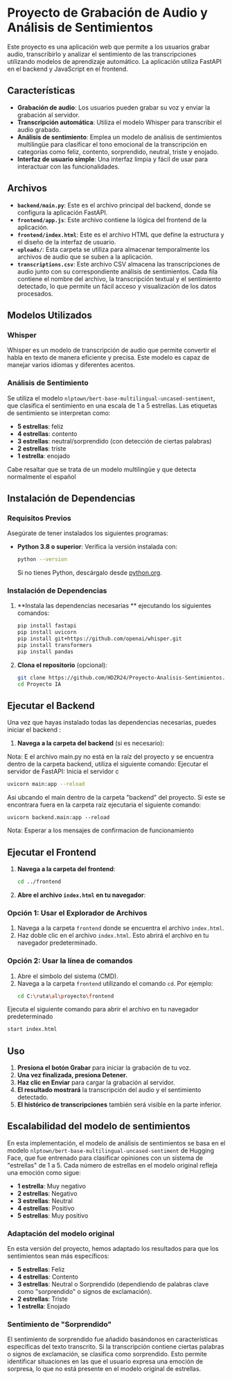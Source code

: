 # Proyecto de Grabación de Audio y Análisis de Sentimientos

Este proyecto es una aplicación web que permite a los usuarios grabar audio, transcribirlo y analizar el sentimiento de las transcripciones utilizando modelos de aprendizaje automático. La aplicación utiliza FastAPI en el backend y JavaScript en el frontend.

## Características

- **Grabación de audio**: Los usuarios pueden grabar su voz y enviar la grabación al servidor.
- **Transcripción automática**: Utiliza el modelo Whisper para transcribir el audio grabado.
- **Análisis de sentimiento**: Emplea un modelo de análisis de sentimientos multilingüe para clasificar el tono emocional de la transcripción en categorías como feliz, contento, sorprendido, neutral, triste y enojado.
- **Interfaz de usuario simple**: Una interfaz limpia y fácil de usar para interactuar con las funcionalidades.


## Archivos
- **`backend/main.py`**: Este es el archivo principal del backend, donde se configura la aplicación FastAPI. 
- **`frontend/app.js`**: Este archivo contiene la lógica del frontend de la aplicación. 
- **`frontend/index.html`**: Este es el archivo HTML que define la estructura y el diseño de la interfaz de usuario.
- **`uploads/`**: Esta carpeta se utiliza para almacenar temporalmente los archivos de audio que se suben a la aplicación. 
- **`transcriptions.csv`**: Este archivo CSV almacena las transcripciones de audio junto con su correspondiente análisis de sentimientos. Cada fila contiene el nombre del archivo, la transcripción textual y el sentimiento detectado, lo que permite un fácil acceso y visualización de los datos procesados.


## Modelos Utilizados

### Whisper
Whisper es un modelo de transcripción de audio que permite convertir el habla en texto de manera eficiente y precisa. Este modelo es capaz de manejar varios idiomas y diferentes acentos.

### Análisis de Sentimiento
Se utiliza el modelo `nlptown/bert-base-multilingual-uncased-sentiment`, que clasifica el sentimiento en una escala de 1 a 5 estrellas. Las etiquetas de sentimiento se interpretan como:

- **5 estrellas**: feliz
- **4 estrellas**: contento
- **3 estrellas**: neutral/sorprendido (con detección de ciertas palabras)
- **2 estrellas**: triste
- **1 estrella**: enojado

Cabe resaltar que se trata de un modelo multilingüe y que detecta normalmente el español
## Instalación de Dependencias

### Requisitos Previos

Asegúrate de tener instalados los siguientes programas:

- **Python 3.8 o superior**: Verifica la versión instalada con:

    ```bash
    python --version
    ```

    Si no tienes Python, descárgalo desde [python.org](https://www.python.org/downloads/).

### Instalación de Dependencias

1. **Instala las dependencias necesarias ** ejecutando los siguientes comandos:

    ```bash
    pip install fastapi
    pip install uvicorn
    pip install git+https://github.com/openai/whisper.git
    pip install transformers
    pip install pandas
    ```

2. **Clona el repositorio** (opcional):

    ```bash
    git clone https://github.com/HDZR24/Proyecto-Analisis-Sentimientos.git
    cd Proyecto IA
    ```

## Ejecutar el Backend

Una vez que hayas instalado todas las dependencias necesarias, puedes iniciar el backend :


1. **Navega a la carpeta del backend** (si es necesario):


Nota: E el archivo main.py no está en la raíz del proyecto y se encuentra dentro de la carpeta backend, utiliza el siguiente comando:
Ejecutar el servidor de FastAPI: Inicia el servidor c
```bash
uvicorn main:app --reload
```
Asi ubcando el main dentro de la carpeta "backend" del proyecto.
Si este se encontrara fuera en la carpeta raiz ejecutaria el siguiente comando:
```
uvicorn backend.main:app --reload
```
Nota: Esperar a los mensajes de confirmacion de funcionamiento

## Ejecutar el Frontend

1. **Navega a la carpeta del frontend**:
    ```bash
    cd ../frontend
    ```
2. **Abre el archivo `index.html` en tu navegador**:

### Opción 1: Usar el Explorador de Archivos
1. Navega a la carpeta `frontend` donde se encuentra el archivo `index.html`.
2. Haz doble clic en el archivo `index.html`. Esto abrirá el archivo en tu navegador predeterminado.

### Opción 2: Usar la línea de comandos
1. Abre el símbolo del sistema (CMD).
2. Navega a la carpeta `frontend` utilizando el comando `cd`. Por ejemplo:
   ```bash
   cd C:\ruta\al\proyecto\frontend
   ```
Ejecuta el siguiente comando para abrir el archivo en tu navegador predeterminado
   ```bash
   start index.html
   ```
   
## Uso

1. **Presiona el botón Grabar** para iniciar la grabación de tu voz.
2. **Una vez finalizada, presiona Detener.**
3. **Haz clic en Enviar** para cargar la grabación al servidor.
4. **El resultado mostrará** la transcripción del audio y el sentimiento detectado.
5. **El histórico de transcripciones** también será visible en la parte inferior.

## Escalabilidad del modelo de sentimientos

En esta implementación, el modelo de análisis de sentimientos se basa en el modelo `nlptown/bert-base-multilingual-uncased-sentiment` de Hugging Face, que fue entrenado para clasificar opiniones con un sistema de "estrellas" de 1 a 5. Cada número de estrellas en el modelo original refleja una emoción como sigue:

- **1 estrella**: Muy negativo
- **2 estrellas**: Negativo
- **3 estrellas**: Neutral
- **4 estrellas**: Positivo
- **5 estrellas**: Muy positivo

### Adaptación del modelo original

En esta versión del proyecto, hemos adaptado los resultados para que los sentimientos sean más específicos:

- **5 estrellas**: Feliz
- **4 estrellas**: Contento
- **3 estrellas**: Neutral o Sorprendido (dependiendo de palabras clave como "sorprendido" o signos de exclamación).
- **2 estrellas**: Triste
- **1 estrella**: Enojado

### Sentimiento de "Sorprendido"

El sentimiento de sorprendido fue añadido basándonos en características específicas del texto transcrito. Si la transcripción contiene ciertas palabras o signos de exclamación, se clasifica como sorprendido. Esto permite identificar situaciones en las que el usuario expresa una emoción de sorpresa, lo que no está presente en el modelo original de estrellas.


